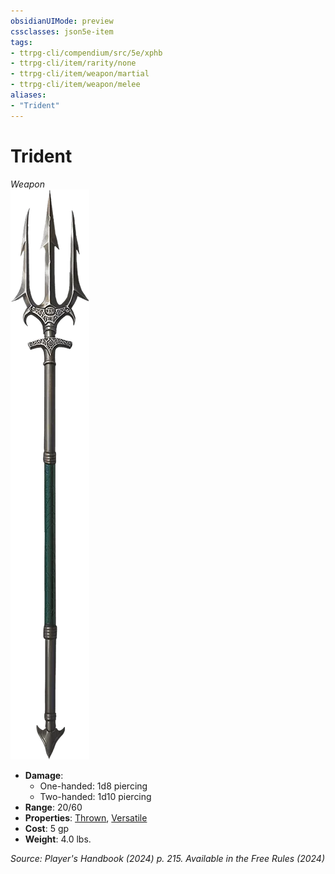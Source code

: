 ```yaml
---
obsidianUIMode: preview
cssclasses: json5e-item
tags:
- ttrpg-cli/compendium/src/5e/xphb
- ttrpg-cli/item/rarity/none
- ttrpg-cli/item/weapon/martial
- ttrpg-cli/item/weapon/melee
aliases: 
- "Trident"
---
```

# Trident
*Weapon*  
![](3-Mechanics/CLI/items/img/trident.webp#right)

- **Damage**:
  - One-handed: 1d8 piercing
  - Two-handed: 1d10 piercing
- **Range**: 20/60
- **Properties**: [Thrown](3-Mechanics/CLI/rules/item-properties.md#Thrown), [Versatile](3-Mechanics/CLI/rules/item-properties.md#Versatile)
- **Cost**: 5 gp
- **Weight**: 4.0 lbs.

*Source: Player's Handbook (2024) p. 215. Available in the Free Rules (2024)*
